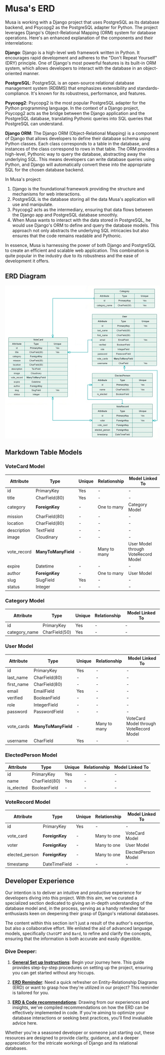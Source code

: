 # Musa's ERD

Musa is working with a Django project that uses PostgreSQL as its database backend, and Psycopg2 as the PostgreSQL adapter for Python. The project leverages Django's Object-Relational Mapping (ORM) system for database operations. Here's an enhanced explanation of the components and their interrelations:

**Django**:
Django is a high-level web framework written in Python. It encourages rapid development and adheres to the "Don't Repeat Yourself" (DRY) principle. One of Django's most powerful features is its built-in ORM system, which allows developers to interact with the database in an object-oriented manner.

**PostgreSQL**:
PostgreSQL is an open-source relational database management system (RDBMS) that emphasizes extensibility and standards-compliance. It's known for its robustness, performance, and features.

**Psycopg2**:
Psycopg2 is the most popular PostgreSQL adapter for the Python programming language. In the context of a Django project, Psycopg2 acts as the bridge between the Django application and the PostgreSQL database, translating Pythonic queries into SQL queries that PostgreSQL can understand.

**Django ORM**:
The Django ORM (Object-Relational Mapping) is a component of Django that allows developers to define their database schema using Python classes. Each class corresponds to a table in the database, and instances of the class correspond to rows in that table. The ORM provides a high-level, Pythonic way to query the database, abstracting away the underlying SQL. This means developers can write database queries using Python, and Django will automatically convert these into the appropriate SQL for the chosen database backend.

In Musa's project:
1. Django is the foundational framework providing the structure and mechanisms for web interactions.
2. PostgreSQL is the database storing all the data Musa's application will use and manipulate.
3. Psycopg2 acts as the intermediary, ensuring that data flows between the Django app and PostgreSQL database smoothly.
4. When Musa wants to interact with the data stored in PostgreSQL, he would use Django's ORM to define and query the database models. This approach not only abstracts the underlying SQL intricacies but also ensures that the code remains readable and Pythonic.

In essence, Musa is harnessing the power of both Django and PostgreSQL to create an efficient and scalable web application. This combination is quite popular in the industry due to its robustness and the ease of development it offers.

## ERD Diagram

![ERD Diagram Image](https://github.com/plexoio/musa/blob/main/documentation/assets/img/erd/erd.png)

## Markdown Table Models

### VoteCard Model

| Attribute    | Type           | Unique  | Relationship    | Model Linked To                |
|--------------|----------------|---------|-----------------|-------------------------------|
| id           | PrimaryKey     | Yes     | -               | -                             |
| title        | CharField(80)       | Yes     | -               | -                             |
| category     | **ForeignKey**    | -       | One to many     | Category Model                |
| mission      | CharField(80)       | -       | -               | -                             |
| location     | CharField(80)       | -       | -               | -                             |
| description  | TextField      | -       | -               | -                             |
| image        | Cloudinary     | -       | -               | -                             |
| vote_record  | **ManyToManyField**| -       | Many to many    | User Model through VoteRecord Model |
| expire       | Datetime       | -       | -               | -                             |
| author       | **ForeignKey**    | -       | One to many     | User Model                    |
| slug         | SlugField      | Yes     | -               | -                             |
| status       | Integer        | -       | -               | -                             |

### Category Model

| Attribute     | Type       | Unique  | Relationship | Model Linked To |
|---------------|------------|---------|--------------|-----------------|
| id            | PrimaryKey | Yes     | -            | -               |
| category_name | CharField(50)   | Yes     | -            | -               |

### User Model

| Attribute   | Type           | Unique  | Relationship | Model Linked To                             |
|-------------|----------------|---------|--------------|---------------------------------------------|
| id          | PrimaryKey     | Yes     | -            | -                                           |
| last_name   | CharField(80)  | -       | -            | -                                           |
| first_name  | CharField(80)  | -       | -            | -                                           |
| email       | EmailField     | Yes     | -            | -                                           |
| verified    | BooleanField   | -       | -            | -                                           |
| role        | IntegerField   | -       | -            | -                                           |
| password    | PasswordField  | -       | -            | -                                           |
| vote_cards  | **ManyToManyField**| -       | Many to many | VoteCard Model through VoteRecord Model    |
| username    | CharField      | Yes     | -            | -                                           |

### ElectedPerson Model

| Attribute  | Type          | Unique | Relationship | Model Linked To |
|------------|---------------|--------|--------------|-----------------|
| id         | PrimaryKey    | Yes    | -            | -               |
| name       | CharField(80) | Yes    | -            | -               |
| is_elected | BooleanField  | -      | -            | -               |

### VoteRecord Model

| Attribute      | Type           | Unique  | Relationship | Model Linked To |
|----------------|----------------|---------|--------------|-----------------|
| id             | PrimaryKey     | Yes     | -            | -               |
| vote_card      | **ForeignKey**    | -       | Many to one  | VoteCard Model  |
| voter          | **ForeignKey**    | -       | Many to one  | User Model      |
| elected_person | **ForeignKey**    | -       | Many to one  | ElectedPerson Model |
| timestamp      | DateTimeField  | -       | -            | -               |

## Developer Experience

Our intention is to deliver an intuitive and productive experience for developers diving into this project. With this aim, we've curated a specialized section dedicated to giving an in-depth understanding of the database model and, in the process, serving as a handy refresher for enthusiasts keen on deepening their grasp of Django's relational databases.

The content within this section isn't just a result of the author's expertise, but also a collaborative effort. We enlisted the aid of advanced language models, specifically `ChatGPT` and `Bard`, to refine and clarify the concepts, ensuring that the information is both accurate and easily digestible.

### Dive Deeper:

1. **[General Set up Instructions](https://github.com/plexoio/musa/blob/main/documentation/readme/developer/instructions.md)**: 
   Begin your journey here. This guide provides step-by-step procedures on setting up the project, ensuring you can get started without any hiccups.

2. **[ERD Reminder](https://github.com/plexoio/musa/blob/main/documentation/readme/developer/reminder.md)**: 
   Need a quick refresher on Entity-Relationship Diagrams (ERD) or want to grasp how they're utilized in our project? This reminder is tailored for you.

3. **[ERD & Code recommendations](https://github.com/plexoio/musa/blob/main/documentation/readme/developer/recommendations.md)**:
   Drawing from our experiences and insights, we've compiled recommendations on how the ERD can be effectively implemented in code. If you're aiming to optimize your database interactions or seeking best practices, you'll find invaluable advice here.

Whether you're a seasoned developer or someone just starting out, these resources are designed to provide clarity, guidance, and a deeper appreciation for the intricate workings of Django and its relational databases.